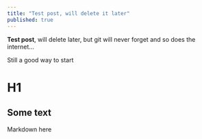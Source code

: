 ```yaml
---
title: "Test post, will delete it later"
published: true
---
```


**Test post**, will delete later, but git will never forget and so does the internet...

Still a good way to start

# H1

## Some text

Markdown here
